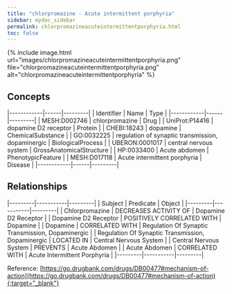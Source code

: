 ```yaml
---
title: "chlorpromazine - Acute intermittent porphyria"
sidebar: mydoc_sidebar
permalink: chlorpromazineacuteintermittentporphyria.html
toc: false 
---
```


{% include image.html url="images/chlorpromazineacuteintermittentporphyria.png" file="chlorpromazineacuteintermittentporphyria.png" alt="chlorpromazineacuteintermittentporphyria" %}

## Concepts

|------------|------|---------|
| Identifier | Name | Type    |
|------------|------|---------|
| MESH:D002746 | chlorpromazine | Drug |
| UniProt:P14416 | dopamine D2 receptor | Protein |
| CHEBI:18243 | dopamine | ChemicalSubstance |
| GO:0032225 | regulation of synaptic transmission, dopaminergic | BiologicalProcess |
| UBERON:0001017 | central nervous system | GrossAnatomicalStructure |
| HP:0033400 | Acute abdomen | PhenotypicFeature |
| MESH:D017118 | Acute intermittent porphyria | Disease |
|------------|------|---------|

## Relationships

|---------|-----------|---------|
| Subject | Predicate | Object  |
|---------|-----------|---------|
| Chlorpromazine | DECREASES ACTIVITY OF | Dopamine D2 Receptor |
| Dopamine D2 Receptor | POSITIVELY CORRELATED WITH | Dopamine |
| Dopamine | CORRELATED WITH | Regulation Of Synaptic Transmission, Dopaminergic |
| Regulation Of Synaptic Transmission, Dopaminergic | LOCATED IN | Central Nervous System |
| Central Nervous System | PREVENTS | Acute Abdomen |
| Acute Abdomen | CORRELATED WITH | Acute Intermittent Porphyria |
|---------|-----------|---------|

Reference: [https://go.drugbank.com/drugs/DB00477#mechanism-of-action](https://go.drugbank.com/drugs/DB00477#mechanism-of-action){:target="_blank"}